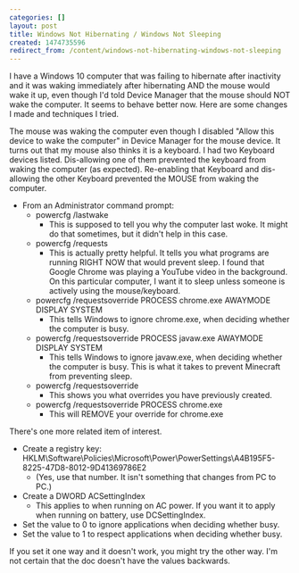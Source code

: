 ```yaml
---
categories: []
layout: post
title: Windows Not Hibernating / Windows Not Sleeping
created: 1474735596
redirect_from: /content/windows-not-hibernating-windows-not-sleeping
---
```

I have a Windows 10 computer that was failing to hibernate after inactivity and it was waking immediately after hibernating AND the mouse would wake it up, even though I'd told Device Manager that the mouse should NOT wake the computer.  It seems to behave better now.  Here are some changes I made and techniques I tried.

The mouse was waking the computer even though I disabled "Allow this device to wake the computer" in Device Manager for the mouse device.  It turns out that my mouse also thinks it is a keyboard.  I had two Keyboard devices listed.  Dis-allowing one of them prevented the keyboard from waking the computer (as expected).  Re-enabling that Keyboard and dis-allowing the other Keyboard prevented the MOUSE from waking the computer. 

* From an Administrator command prompt:
    * powercfg /lastwake
        * This is supposed to tell you why the computer last woke.  It might do that sometimes, but it didn't help in this case.
    * powercfg /requests
        * This is actually pretty helpful.  It tells you what programs are running RIGHT NOW that would prevent sleep.  I found that Google Chrome was playing a YouTube video in the background.  On this particular computer, I want it to sleep unless someone is actively using the mouse/keyboard.
    * powercfg /requestsoverride PROCESS chrome.exe AWAYMODE DISPLAY SYSTEM
        * This tells Windows to ignore chrome.exe, when deciding whether the computer is busy.
    * powercfg /requestsoverride PROCESS javaw.exe AWAYMODE DISPLAY SYSTEM
        * This tells Windows to ignore javaw.exe, when deciding whether the computer is busy.  This is what it takes to prevent Minecraft from preventing sleep.
    * powercfg /requestsoverride
        * This shows you what overrides you have previously created.
    * powercfg /requestsoverride PROCESS chrome.exe
        * This will REMOVE your override for chrome.exe

There's one more related item of interest.

* Create a registry key: HKLM\Software\Policies\Microsoft\Power\PowerSettings\A4B195F5-8225-47D8-8012-9D41369786E2
    * (Yes, use that number.  It isn't something that changes from PC to PC.)
* Create a DWORD ACSettingIndex
    * This applies to when running on AC power.  If you want it to apply when running on battery, use DCSettingIndex.
* Set the value to 0 to ignore applications when deciding whether busy.
* Set the value to 1 to respect applications when deciding whether busy.

If you set it one way and it doesn't work, you might try the other way.  I'm not certain that the doc doesn't have the values backwards.
